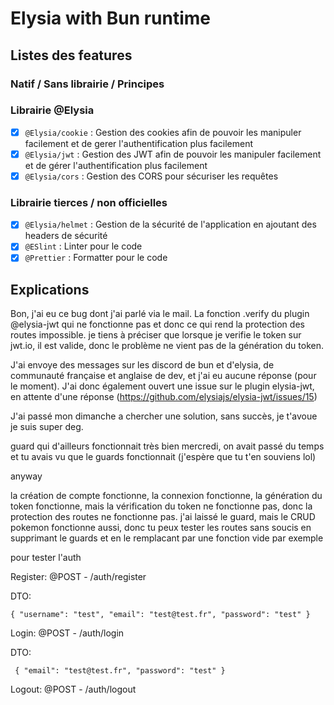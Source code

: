 # Elysia with Bun runtime

## Listes des features

### Natif / Sans librairie / Principes

### Librairie @Elysia

- [x] `@Elysia/cookie` : Gestion des cookies afin de pouvoir les manipuler facilement et de gerer l'authentification plus facilement
- [x] `@Elysia/jwt` : Gestion des JWT afin de pouvoir les manipuler facilement et de gérer l'authentification plus facilement
- [x] `@Elysia/cors` : Gestion des CORS pour sécuriser les requêtes

### Librairie tierces / non officielles

- [x] `@Elysia/helmet` : Gestion de la sécurité de l'application en ajoutant des headers de sécurité
- [x] `@ESlint` : Linter pour le code
- [x] `@Prettier` : Formatter pour le code

## Explications

Bon, j'ai eu ce bug dont j'ai parlé via le mail. La fonction .verify du plugin @elysia-jwt qui ne fonctionne pas et donc ce qui rend la protection des routes impossible. je tiens à préciser que lorsque je verifie le token sur jwt.io, il est valide, donc le problème ne vient pas de la génération du token.

J'ai envoye des messages sur les discord de bun et d'elysia, de communauté française et anglaise de dev, et j'ai eu aucune réponse (pour le moment).
J'ai donc également ouvert une issue sur le plugin elysia-jwt, en attente d'une réponse (https://github.com/elysiajs/elysia-jwt/issues/15)

J'ai passé mon dimanche a chercher une solution, sans succès, je t'avoue je suis super deg.

guard qui d'ailleurs fonctionnait très bien mercredi, on avait passé du temps et tu avais vu que le guards fonctionnait (j'espère que tu t'en souviens lol)

anyway

la création de compte fonctionne, la connexion fonctionne, la génération du token fonctionne, mais la vérification du token ne fonctionne pas, donc la protection des routes ne fonctionne pas.
j'ai laissé le guard, mais le CRUD pokemon fonctionne aussi, donc tu peux tester les routes sans soucis en supprimant le guards et en le remplacant par une fonction vide par exemple

pour tester l'auth

Register: @POST - /auth/register

DTO:

```
{ "username": "test", "email": "test@test.fr", "password": "test" }
```

Login: @POST - /auth/login

DTO:

```
 { "email": "test@test.fr", "password": "test" }
```

Logout: @POST - /auth/logout
